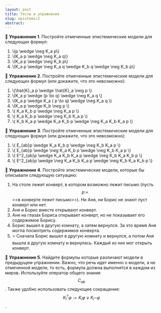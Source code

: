 ```yaml
---
layout: post
title: Тесты и упражнения
slug: epistemic2
abstract: 
---
```



:blue_book: **Упражнение 1**. Постройте отмеченные эпистемические модели для следующих формул:
1. \\(p \wedge \neg K_a p\\)
2. \\(K_a p \wedge \neg K_a q\\)
3. \\(K_a p \wedge \neg K_b p\\)
4. \\(K_a p \wedge \neg K_a q \wedge K_b q \wedge \neg K_b p\\)

:blue_book: **Упражнение 2**. Постройте отмеченные эпистемические модели для следующих формул (или докажите, что это невозможно): 
1. \\(\hat{K}_a p \wedge \hat{K}_a \neg p \\)
2. \\(K_a p \wedge (p \to q) \wedge \neg K_a q \\)
3. \\(K_a p \wedge K_a ( p \to q) \wedge \neg K_a q \\) 
4. \\(K_a p \wedge K_b \neg p \\)
5. \\( K_a K_b p \wedge \neg K_a p \\)
6. \\( K_a K_b p \wedge \neg K_b K_a p \\)
7. \\( K_b K_a p \wedge K_a K_b p \wedge \neg K_a K_b K_a p \\)

:blue_book: **Упражнение 3**. Постройте отмеченные эпистемические модели для следующих формул (или докажите, что это невозможно): 

1. \\( E_{ab}p  \wedge K_a K_b p \wedge \neg K_b K_a p \\)
2. \\( E_{ab}p  \wedge \neg K_a K_b p \wedge \neg K_b K_a p \\)
3. \\( E^2_{ab}p \wedge K_a K_b K_a p \wedge \neg K_b K_a K_b p \\)
4. \\( E^2_{ab}p \wedge \neg K_a K_b K_a p \wedge \neg K_b K_a K_b p \\)

:blue_book: **Упражнение 4**. Постройте эпистемические модели, которые бы описывали следующую ситуацию:

1. На столе лежит конверт, в котором возможно лежит письмо (пусть $$p:=$$ <<в конверте лежит письмо>>). Ни Аня, ни Борис не знают пуст конверт или нет.
2. Аня и Борис вместе открывают конверт.
3. Аня на глазах Бориса открывает конверт, но не показывает его содержимое Борису.
4. Борис вышел в другую комнату, а затем вернулся. За это время Аня могла посмотреть содержимое конверта.
5. :star: Сначала Борис вышел в другую комнату и вернулся, а потом Аня вышла в другую комнату и вернулась. Каждый из них мог открыть конверт.

:blue_book: **Упражнение 5**. Найдите формулы которые различают модели в предыдущем упражнении. Важно, что речь идет именно о модели, а не отмеченной модели, то есть, формула должна выполнятся в каждом из миров. Используйте оператор общего знания $$C_{ab}$$. Также удобно использовать следующее сокращение: $$K^{?}_{i} \varphi:= K_i \varphi \vee K_i \neg \varphi$$.
